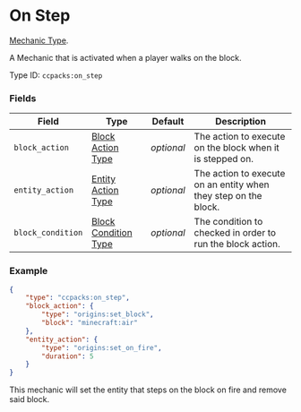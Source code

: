 # On Step

[Mechanic Type](../mechanic_types.md).

A Mechanic that is activated when a player walks on the block.

Type ID: `ccpacks:on_step`

### Fields

Field  | Type | Default | Description
-------|------|---------|-------------
`block_action` | [Block Action Type](https://origins.readthedocs.io/en/latest/types/block_action_types/) | *optional* | The action to execute on the block when it is stepped on.
`entity_action` | [Entity Action Type](https://origins.readthedocs.io/en/latest/types/entity_action_types/) | *optional* | The action to execute on an entity when they step on the block.
`block_condition` | [Block Condition Type](https://origins.readthedocs.io/en/latest/types/block_condition_types/) | *optional* | The condition to checked in order to run the block action.

### Example
```json
{
	"type": "ccpacks:on_step",
	"block_action": {
		"type": "origins:set_block",
		"block": "minecraft:air"
	},
	"entity_action": {
		"type": "origins:set_on_fire",
		"duration": 5
	}
}
```
This mechanic will set the entity that steps on the block on fire and remove said block.

